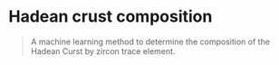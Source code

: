 # Hadean crust composition

> A machine learning method to determine the composition of the Hadean Curst by zircon trace element.
